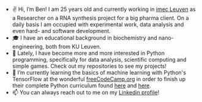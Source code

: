 - ✌️ Hi, I’m Ben! I am 25 years old and currently working in [imec Leuven](https://www.imec-int.com/en) as a Researcher on a RNA synthesis project for a big pharma client. On a daily basis I am occupied with experimental work, data analysis and even hard- and software development.
- 🎓 I have an educational background in biochemistry and nano-engineering, both from KU Leuven.
- 🔬 Lately, I have become more and more interested in Python programming, specifically for data analysis, scientific computing and simple games. Check out my repositories to see my projects!
- 🐍 I’m currently learning the basics of machine learning with Python's TensorFlow at the wonderful [freeCodeCamp.org](https://www.freecodecamp.org/learn/machine-learning-with-python/) in order to finish up their complete Python curriculum found [here](https://www.freecodecamp.org/learn/scientific-computing-with-python/) and [here](https://www.freecodecamp.org/learn/data-analysis-with-python/).
- 📫 You can always reach out to me on my [Linkedin profile](https://www.linkedin.com/in/ben-de-jonge/)!

<!---
BenDeJonge/BenDeJonge is a ✨ special ✨ repository because its `README.md` (this file) appears on your GitHub profile.
You can click the Preview link to take a look at your changes.
--->
